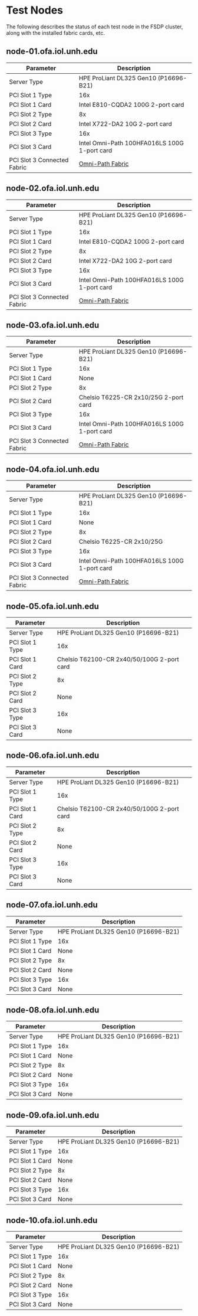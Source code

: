 # Test Nodes

The following describes the status of each test node in the FSDP cluster,
along with the installed fabric cards, etc.

## node-01.ofa.iol.unh.edu

| Parameter | Description |
| --------- | ----------- |
| Server Type | HPE ProLiant DL325 Gen10 (P16696-B21) |
| PCI Slot 1 Type | 16x |
| PCI Slot 1 Card | Intel E810-CQDA2 100G 2-port card |
| PCI Slot 2 Type | 8x |
| PCI Slot 2 Card | Intel X722-DA2 10G 2-port card |
| PCI Slot 3 Type | 16x |
| PCI Slot 3 Card | Intel Omni-Path 100HFA016LS 100G 1-port card |
| PCI Slot 3 Connected Fabric | [Omni-Path Fabric](omni_path_fabric.md) |

## node-02.ofa.iol.unh.edu

| Parameter | Description |
| --------- | ----------- |
| Server Type | HPE ProLiant DL325 Gen10 (P16696-B21) |
| PCI Slot 1 Type | 16x |
| PCI Slot 1 Card | Intel E810-CQDA2 100G 2-port card |
| PCI Slot 2 Type | 8x |
| PCI Slot 2 Card | Intel X722-DA2 10G 2-port card |
| PCI Slot 3 Type | 16x |
| PCI Slot 3 Card | Intel Omni-Path 100HFA016LS 100G 1-port card |
| PCI Slot 3 Connected Fabric | [Omni-Path Fabric](omni_path_fabric.md) |

## node-03.ofa.iol.unh.edu

| Parameter | Description |
| --------- | ----------- |
| Server Type | HPE ProLiant DL325 Gen10 (P16696-B21) |
| PCI Slot 1 Type | 16x |
| PCI Slot 1 Card | None |
| PCI Slot 2 Type | 8x |
| PCI Slot 2 Card | Chelsio T6225-CR 2x10/25G 2-port card |
| PCI Slot 3 Type | 16x |
| PCI Slot 3 Card | Intel Omni-Path 100HFA016LS 100G 1-port card |
| PCI Slot 3 Connected Fabric | [Omni-Path Fabric](omni_path_fabric.md) |

## node-04.ofa.iol.unh.edu

| Parameter | Description |
| --------- | ----------- |
| Server Type | HPE ProLiant DL325 Gen10 (P16696-B21) |
| PCI Slot 1 Type | 16x |
| PCI Slot 1 Card | None |
| PCI Slot 2 Type | 8x |
| PCI Slot 2 Card | Chelsio T6225-CR 2x10/25G |
| PCI Slot 3 Type | 16x |
| PCI Slot 3 Card | Intel Omni-Path 100HFA016LS 100G 1-port card |
| PCI Slot 3 Connected Fabric | [Omni-Path Fabric](omni_path_fabric.md) |

## node-05.ofa.iol.unh.edu

| Parameter | Description |
| --------- | ----------- |
| Server Type | HPE ProLiant DL325 Gen10 (P16696-B21) |
| PCI Slot 1 Type | 16x |
| PCI Slot 1 Card | Chelsio T62100-CR 2x40/50/100G 2-port card |
| PCI Slot 2 Type | 8x |
| PCI Slot 2 Card | None |
| PCI Slot 3 Type | 16x |
| PCI Slot 3 Card | None |

## node-06.ofa.iol.unh.edu

| Parameter | Description |
| --------- | ----------- |
| Server Type | HPE ProLiant DL325 Gen10 (P16696-B21) |
| PCI Slot 1 Type | 16x |
| PCI Slot 1 Card | Chelsio T62100-CR 2x40/50/100G 2-port card |
| PCI Slot 2 Type | 8x |
| PCI Slot 2 Card | None |
| PCI Slot 3 Type | 16x |
| PCI Slot 3 Card | None |

## node-07.ofa.iol.unh.edu

| Parameter | Description |
| --------- | ----------- |
| Server Type | HPE ProLiant DL325 Gen10 (P16696-B21) |
| PCI Slot 1 Type | 16x |
| PCI Slot 1 Card | None |
| PCI Slot 2 Type | 8x |
| PCI Slot 2 Card | None |
| PCI Slot 3 Type | 16x |
| PCI Slot 3 Card | None |

## node-08.ofa.iol.unh.edu

| Parameter | Description |
| --------- | ----------- |
| Server Type | HPE ProLiant DL325 Gen10 (P16696-B21) |
| PCI Slot 1 Type | 16x |
| PCI Slot 1 Card | None |
| PCI Slot 2 Type | 8x |
| PCI Slot 2 Card | None |
| PCI Slot 3 Type | 16x |
| PCI Slot 3 Card | None |

## node-09.ofa.iol.unh.edu

| Parameter | Description |
| --------- | ----------- |
| Server Type | HPE ProLiant DL325 Gen10 (P16696-B21) |
| PCI Slot 1 Type | 16x |
| PCI Slot 1 Card | None |
| PCI Slot 2 Type | 8x |
| PCI Slot 2 Card | None |
| PCI Slot 3 Type | 16x |
| PCI Slot 3 Card | None |

## node-10.ofa.iol.unh.edu

| Parameter | Description |
| --------- | ----------- |
| Server Type | HPE ProLiant DL325 Gen10 (P16696-B21) |
| PCI Slot 1 Type | 16x |
| PCI Slot 1 Card | None |
| PCI Slot 2 Type | 8x |
| PCI Slot 2 Card | None |
| PCI Slot 3 Type | 16x |
| PCI Slot 3 Card | None |
